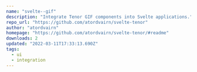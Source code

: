 ```yaml
---
name: "svelte--gif"
description: "Integrate Tenor GIF components into Svelte applications."
repo_url: "https://github.com/atordvairn/svelte-tenor"
author: "atordvairn"
homepage: "https://github.com/atordvairn/svelte-tenor/#readme"
downloads: 2
updated: "2022-03-11T17:33:13.690Z"
tags: 
  - ui
  - integration
---
```

